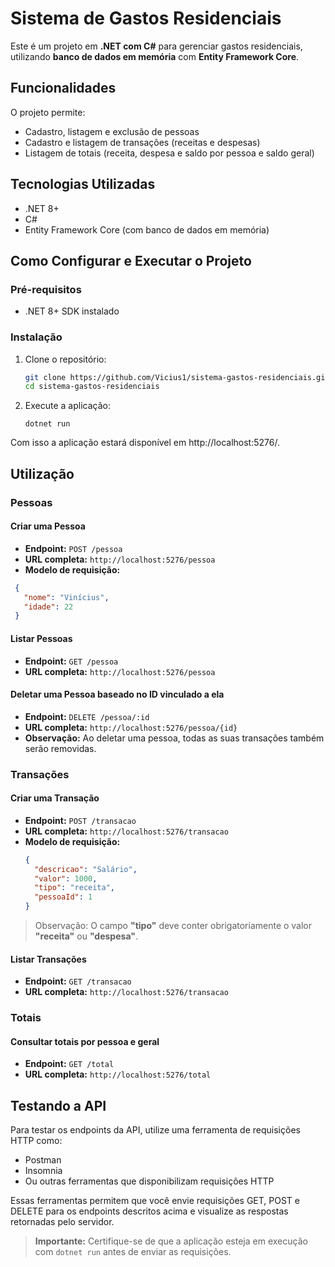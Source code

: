 # Sistema de Gastos Residenciais

Este é um projeto em **.NET com C#** para gerenciar gastos residenciais, utilizando **banco de dados em memória** com **Entity Framework Core**.

## Funcionalidades

O projeto permite:

-  Cadastro, listagem e exclusão de pessoas  
-  Cadastro e listagem de transações (receitas e despesas)  
-  Listagem de totais (receita, despesa e saldo por pessoa e saldo geral)

## Tecnologias Utilizadas

- .NET 8+
- C#
- Entity Framework Core (com banco de dados em memória)

## Como Configurar e Executar o Projeto

### Pré-requisitos

- .NET 8+ SDK instalado

### Instalação

1. Clone o repositório:

   ```sh
   git clone https://github.com/Vicius1/sistema-gastos-residenciais.git
   cd sistema-gastos-residenciais
   ```

2. Execute a aplicação:
   
       dotnet run

Com isso a aplicação estará disponível em http://localhost:5276/.

## Utilização

### Pessoas

#### Criar uma Pessoa
  - **Endpoint:** `POST /pessoa`
  - **URL completa:** `http://localhost:5276/pessoa`
  - **Modelo de requisição:**
 ```json
  {
    "nome": "Vinícius",
    "idade": 22
  }
 ```

#### Listar Pessoas
  - **Endpoint:** `GET /pessoa`
  - **URL completa:** `http://localhost:5276/pessoa`

#### Deletar uma Pessoa baseado no ID vinculado a ela
  - **Endpoint:** `DELETE /pessoa/:id`
  - **URL completa:** `http://localhost:5276/pessoa/{id}`
  - **Observação:** Ao deletar uma pessoa, todas as suas transações também serão removidas.

### Transações

#### Criar uma Transação
- **Endpoint:** `POST /transacao`
- **URL completa:** `http://localhost:5276/transacao`
- **Modelo de requisição:**
  ```json
  {
    "descricao": "Salário",
    "valor": 1000,
    "tipo": "receita",
    "pessoaId": 1
  }
  ```
> Observação: O campo **"tipo"** deve conter obrigatoriamente o valor **"receita"** ou **"despesa"**.
#### Listar Transações
- **Endpoint:** `GET /transacao`
- **URL completa:** `http://localhost:5276/transacao`

### Totais
#### Consultar totais por pessoa e geral
- **Endpoint:** `GET /total`
- **URL completa:** `http://localhost:5276/total`

## Testando a API
Para testar os endpoints da API, utilize uma ferramenta de requisições HTTP como:

- Postman
- Insomnia
- Ou outras ferramentas que disponibilizam requisições HTTP

Essas ferramentas permitem que você envie requisições GET, POST e DELETE para os endpoints descritos acima e visualize as respostas retornadas pelo servidor.

> **Importante:** Certifique-se de que a aplicação esteja em execução com `dotnet run` antes de enviar as requisições.

